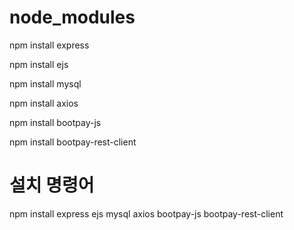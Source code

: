 # node_modules

npm install express

npm install ejs

npm install mysql

npm install axios

npm install bootpay-js

npm install bootpay-rest-client


# 설치 명령어
npm install express ejs mysql axios bootpay-js bootpay-rest-client